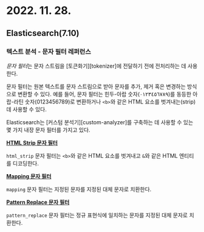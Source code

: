 # 2022. 11. 28.

## Elasticsearch(7.10)

### 텍스트 분석 - 문자 필터 레퍼런스

*문자 필터*는 문자 스트림을 [토큰화기][tokenizer]에 전달하기 전에 전처리하는 데 사용한다.

문자 필터는 원본 텍스트를 문자 스트림으로 받아 문자를 추가, 제거 혹은 변경하는 방식으로 변환할 수 있다. 예를 들어, 문자 필터는 힌두-아랍 숫자(٠‎١٢٣٤٥٦٧٨‎٩)를 동등한 아랍-라틴 숫자(0123456789)로 변환하거나 `<b>`와 같은 HTML 요소를 벗겨내는(strip) 데 사용할 수 있다.

Elasticsearch는 [커스텀 분석기][custom-analyzer]를 구축하는 데 사용할 수 있는 몇 가지 내장 문자 필터를 가지고 있다.

**[HTML Strip 문자 필터](https://www.elastic.co/guide/en/elasticsearch/reference/7.10/analysis-htmlstrip-charfilter.html)**

`html_strip` 문자 필터는 `<b>`와 같은 HTML 요소를 벗겨내고 `&`와 같은 HTML 엔티티를 디코딩한다.

**[Mapping 문자 필터](https://www.elastic.co/guide/en/elasticsearch/reference/7.10/analysis-mapping-charfilter.html)**

`mapping` 문자 필터는 지정된 문자를 지정된 대체 문자로 치환한다.

**[Pattern Replace 문자 필터](https://www.elastic.co/guide/en/elasticsearch/reference/7.10/analysis-pattern-replace-charfilter.html)**

`pattern_replace` 문자 필터는 정규 표현식에 일치하는 문자를 지정된 대체 문자로 치환한다.